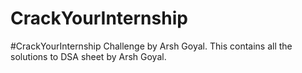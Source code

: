 # CrackYourInternship
#CrackYourInternship Challenge by Arsh Goyal. This contains all the solutions to DSA sheet by Arsh Goyal.
